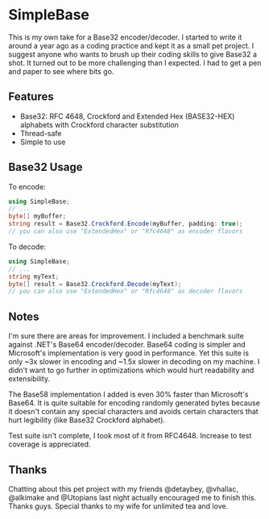 SimpleBase
==========
This is my own take for a Base32 encoder/decoder. I started to write it around a year ago as 
a coding practice and kept it as a small pet project. I suggest anyone who wants to brush up 
their coding skills to give Base32 a shot. It turned out to be more challenging than I expected. 
I had to get a pen and paper to see where bits go. 

Features
--------
 - Base32: RFC 4648, Crockford and Extended Hex (BASE32-HEX) alphabets with Crockford 
character substitution
 - Thread-safe
 - Simple to use

Base32 Usage
------------

To encode:

```csharp
using SimpleBase;
// ...
byte[] myBuffer;
string result = Base32.Crockford.Encode(myBuffer, padding: true);
// you can also use "ExtendedHex" or "Rfc4648" as encoder flavors
```

To decode:

```csharp
using SimpleBase;
// ...
string myText;
byte[] result = Base32.Crockford.Decode(myText);
// you can also use "ExtendedHex" or "Rfc4648" as decoder flavors
```

Notes
-----
I'm sure there are areas for improvement. I included a benchmark suite against .NET's Base64 encoder/decoder. 
Base64 coding is simpler and Microsoft's implementation is very good in performance. Yet this suite is 
only ~3x slower in encoding and ~1.5x slower in decoding on my machine. I didn't want to go further 
in optimizations which would hurt readability and extensibility.

The Base58 implementation I added is even 30% faster than Microsoft's Base64. It is quite suitable
for encoding randomly generated bytes because it doesn't contain any special characters and avoids
certain characters that hurt legibility (like Base32 Crockford alphabet).

Test suite isn't complete, I took most of it from RFC4648. Increase to test coverage is appreciated.

Thanks
------
Chatting about this pet project with my friends @detaybey, @vhallac, @alkimake and @Utopians last night actually encouraged me to 
finish this. Thanks guys. Special thanks to my wife for unlimited tea and love.
